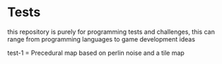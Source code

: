 # Tests
this repository is purely for programming tests and challenges, this can range from programming languages to game development ideas

test-1 = Precedural map based on perlin noise and a tile map